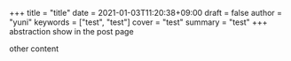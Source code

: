 +++
title = "title"
date = 2021-01-03T11:20:38+09:00
draft = false
author = "yuni"
keywords = ["test", "test"]
cover = "test"
summary = "test"
+++
abstraction show in the post page
<!--more-->
other content
